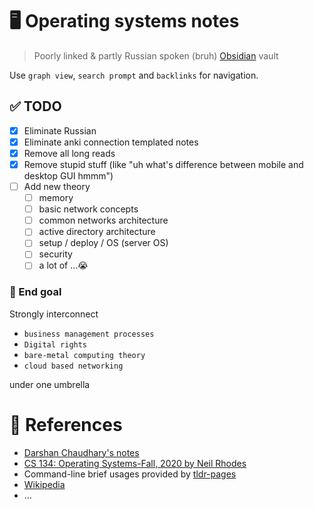 # 🖥️ Operating systems notes

> Poorly linked & partly Russian spoken (bruh) [Obsidian](https://www.obsidian.net/) vault

Use `graph view`, `search prompt` and `backlinks` for navigation. 

## ✅ TODO
- [x] Eliminate Russian
- [x] Eliminate anki connection templated notes
- [x] Remove all long reads
- [x] Remove stupid stuff (like "uh what's difference between mobile and desktop GUI hmmm")
- [ ] Add new theory
	- [ ] memory
	- [ ] basic network concepts
	- [ ] common networks architecture
	- [ ] active directory architecture
	- [ ] setup / deploy / OS (server OS)
	- [ ] security
	- [ ] a lot of …😭
### 🎯 End goal
Strongly interconnect 
- `business management processes`
- `Digital rights`
- `bare-metal computing theory` 
- `cloud based networking` 

under one umbrella

# 🔖 References
- [Darshan Chaudhary's notes](https://github.com/darshanime/notes)
- [CS 134: Operating Systems-Fall, 2020 by Neil Rhodes](https://youtube.com/playlist?list=PL2Yggtk_pK6-R9ehjj0AoTnWrNOLChuld)
- Command-line brief usages provided by [tldr-pages](https://github.com/tldr-pages/tldr)
- [Wikipedia](https://en.wikipedia.org)
- …